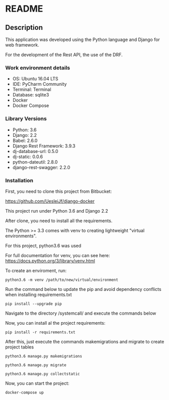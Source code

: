 # README

## Description

This application was developed using the Python language and Django for web framework.

For the development of the Rest API, the use of the DRF.

### Work environment details

* OS: Ubuntu 16.04 LTS
* IDE: PyCharm Community
* Terminal: Terminal
* Database: sqlite3
* Docker
* Docker Compose

### Library Versions

* Python:   3.6
* Django:   2.2
* Babel: 2.6.0
* Django Rest Framework: 3.9.3
* dj-database-url: 0.5.0
* dj-static: 0.0.6
* python-dateutil: 2.8.0
* django-rest-swagger: 2.2.0

### Installation

First, you need to clone this project from Bitbucket:

https://github.com/UesleiJf/django-docker

This project run under Python 3.6 and Django 2.2

After clone, you need to install all the requirements. 

The Python >= 3.3 comes with venv to creating lightweight "virtual environments".

For this project, python3.6 was used

For full documentation for venv, you can see here:
https://docs.python.org/3/library/venv.html

To create an enviroment, run:

    python3.6 -m venv /path/to/new/virtual/environment

Run the command below to update the pip and avoid dependency conflicts when installing requirements.txt

    pip install --upgrade pip

Navigate to the directory /systemcall/ and execute the commands below

Now, you can install al the project requirements:

    pip install -r requirements.txt

After this, just execute the commands makemigrations and migrate to create project tables

    python3.6 manage.py makemigrations

    python3.6 manage.py migrate

    python3.6 manage.py collectstatic

Now, you can start the project:

    docker-compose up
